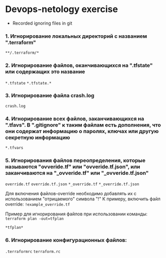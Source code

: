 ﻿# Devops-netology exercise
* Recorded ignoring files in git

### 1. Игнорирование локальных директорий с названием ".terraform"
`**/.terraform/*`

### 2. Игнорирование файлов, оканчивающихся на ".tfstate" или содержащих это название
 `*.tfstate`
 `*.tfstate.*`

### 3. Игнорирование файла crash.log
`crash.log`

### 4. Игнорирование всех файлов, заканчивающихся на ".tfavs". В ".gitignore" к таким файлам есть дополнения, что они содержат информацию о паролях, ключах или другую секретную информацию
`*.tfvars`

### 5. Игнорирования файлов переопределения, которые называются "ovveride.tf" или "ovveride.tf.json", или заканчиваются на "_ovveride.tf" или "_ovveride.tf.json"
`override.tf`
`override.tf.json`
`*_override.tf`
`*_override.tf.json`
 
Для включения файлов-override необходимо добавлять их с использованием "отрицаемого" символа "!"
К примеру, включить файл override:  `!example_override.tf`

Пример для игнорирования файлов при использовании команды: `terraform plan -out=tfplan`

`*tfplan*`

### 6. Игнорирование конфигурационных файлов:
`.terraformrc`
`terraform.rc`